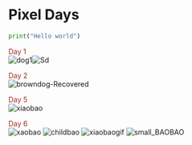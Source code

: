 
# Pixel Days

 ``` python
 print("Hello world")
```

<font color='brown'>Day 1</font> <br/>
![dog1](https://user-images.githubusercontent.com/123052690/217288942-bef404e0-82a6-460a-99e5-0822fe991a2e.gif)![Sd](https://user-images.githubusercontent.com/123052690/217288961-3548fb8e-88fb-4459-9069-b19e134590a5.gif)

<font color='brown'>Day 2</font> <br/>
![browndog-Recovered](https://user-images.githubusercontent.com/123052690/217834331-c48baa21-f883-4daf-b943-bdb8a88ea44d.gif)

<font color='brown'>Day 5</font> <br/>
![xiaobao](https://user-images.githubusercontent.com/123052690/218757852-76e4c41e-89e3-48d0-8b90-f08059103ffa.gif)

<font color='brown'>Day 6</font> <br/>
![xaobao](https://user-images.githubusercontent.com/123052690/219085437-33177f65-e701-46f9-99bd-d56a68a98128.gif)
![childbao](https://user-images.githubusercontent.com/123052690/219083753-59826660-f63e-4b27-803c-aa0c610d3613.gif)
![xiaobaogif](https://user-images.githubusercontent.com/123052690/219083780-cff2c72f-75e9-466a-bfc4-7dd9ffd4538f.gif)
![small_BAOBAO](https://user-images.githubusercontent.com/123052690/219084370-a2d1bd93-3775-4f53-8cb3-c755068cc39b.gif)
